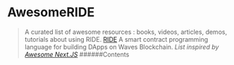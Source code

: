 # AwesomeRIDE
> A curated list of awesome resources : books, videos, articles, demos, tutorials about using RIDE.
[RIDE](https://wavesplatform.com/technology/ride) A smart contract programming language for building DApps on Waves Blockchain.
*List inspired by [Awesome Next.JS](https://github.com/unicodeveloper/awesome-nextjs)*
######Contents
